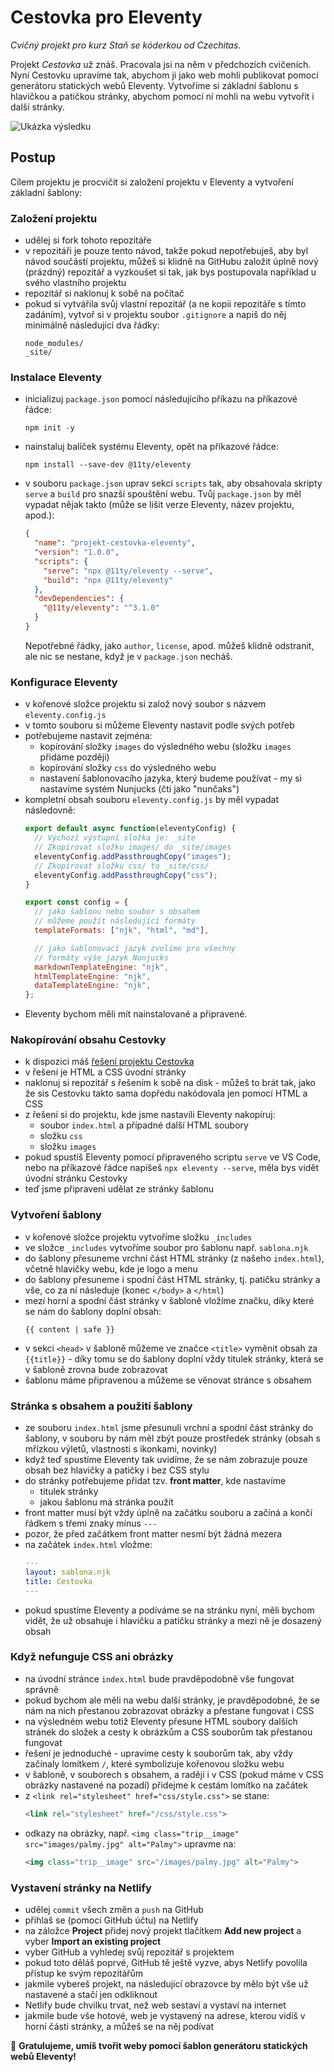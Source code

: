 # Cestovka pro Eleventy

*Cvičný projekt pro kurz Staň se kóderkou od Czechitas.*

Projekt *Cestovka* už znáš. Pracovala jsi na něm v předchozích cvičeních. Nyní Cestovku upravíme tak, abychom ji jako web mohli publikovat pomocí generátoru statických webů Eleventy. Vytvoříme si základní šablonu s hlavičkou a patičkou stránky, abychom pomocí ní mohli na webu vytvořit i další stránky.

![Ukázka výsledku](ukazka-vysledku.jpg)

## Postup

Cílem projektu je procvičit si založení projektu v Eleventy a vytvoření základní šablony:

### Založení projektu

- udělej si fork tohoto repozitáře
- v repozitáři je pouze tento návod, takže pokud nepotřebuješ, aby byl návod součástí projektu, můžeš si klidně na GitHubu založit úplně nový (prázdný) repozitář a vyzkoušet si tak, jak bys postupovala například u svého vlastního projektu
- repozitář si naklonuj k sobě na počítač
- pokud si vytvářila svůj vlastní repozitář (a ne kopii repozitáře s tímto zadáním), vytvoř si v projektu soubor `.gitignore` a napiš do něj minimálně následující dva řádky:
  ```
  node_modules/
  _site/
  ```

### Instalace Eleventy

- inicializuj `package.json` pomocí následujícího příkazu na příkazové řádce:
  ```shell
  npm init -y
  ```
- nainstaluj balíček systému Eleventy, opět na příkazové řádce:
  ```shell
  npm install --save-dev @11ty/eleventy
  ```
- v souboru `package.json` uprav sekci `scripts` tak, aby obsahovala skripty `serve` a `build` pro snazší spouštění webu. Tvůj `package.json` by měl vypadat nějak takto (může se lišit verze Eleventy, název projektu, apod.):
  ```json
  {
    "name": "projekt-cestovka-eleventy",
    "version": "1.0.0",
    "scripts": {
      "serve": "npx @11ty/eleventy --serve",
      "build": "npx @11ty/eleventy"
    },
    "devDependencies": {
      "@11ty/eleventy": "^3.1.0"
    }
  }
  ```
  Nepotřebné řádky, jako `author`, `license`, apod. můžeš klidně odstranit, ale nic se nestane, když je v `package.json` necháš.

### Konfigurace Eleventy

- v kořenové složce projektu si založ nový soubor s názvem `eleventy.config.js`
- v tomto souboru si můžeme Eleventy nastavit podle svých potřeb
- potřebujeme nastavit zejména:
  - kopírování složky `images` do výsledného webu (složku `images` přidáme později)
  - kopírování složky `css` do výsledného webu
  - nastavení šablonovacího jazyka, který budeme používat - my si nastavíme systém Nunjucks (čti jako "nunčaks")
- kompletní obsah souboru `eleventy.config.js` by měl vypadat následovně:
  ```js
  export default async function(eleventyConfig) {
    // Výchozí výstupní složka je: _site
    // Zkopírovat složku images/ do _site/images
    eleventyConfig.addPassthroughCopy("images");
    // Zkopírovat složku css/ to _site/css/
    eleventyConfig.addPassthroughCopy("css");
  }

  export const config = {
    // jako šablonu nebo soubor s obsahem
    // můžeme použít následující formáty
    templateFormats: ["njk", "html", "md"],

    // jako šablonovací jazyk zvolíme pro všechny
    // formáty výše jazyk Nunjucks
    markdownTemplateEngine: "njk",
    htmlTemplateEngine: "njk",
    dataTemplateEngine: "njk",
  };
  ```
- Eleventy bychom měli mít nainstalované a připravené.

### Nakopírování obsahu Cestovky

- k dispozici máš [řešení projektu Cestovka](https://github.com/Czechitas-Koderka-podklady/reseni-projekt-cestovka)
- v řešení je HTML a CSS úvodní stránky
- naklonuj si repozitář s řešením k sobě na disk - můžeš to brát tak, jako že sis Cestovku takto sama dopředu nakódovala jen pomocí HTML a CSS
- z řešení si do projektu, kde jsme nastavili Eleventy nakopíruj:
  - soubor `index.html` a případné další HTML soubory
  - složku `css`
  - složku `images`
- pokud spustíš Eleventy pomocí připraveného scriptu `serve` ve VS Code, nebo na příkazové řádce napíšeš `npx eleventy --serve`, měla bys vidět úvodní stránku Cestovky
- teď jsme připraveni udělat ze stránky šablonu

### Vytvoření šablony

- v kořenové složce projektu vytvoříme složku `_includes`
- ve složce `_includes` vytvoříme soubor pro šablonu např. `sablona.njk`
- do šablony přesuneme vrchní část HTML stránky (z našeho `index.html`), včetně hlavičky webu, kde je logo a menu
- do šablony přesuneme i spodní část HTML stránky, tj. patičku stránky a vše, co za ní následuje (konec `</body>` a `</html`)
- mezí horní a spodní část stránky v šabloně vložíme značku, díky které se nám do šablony doplní obsah:
  ```njk
  {{ content | safe }}
  ```
- v sekci `<head>` v šabloně můžeme ve značce `<title>` vyměnit obsah za `{{title}}` - díky tomu se do šablony doplní vždy titulek stránky, která se v šabloně zrovna bude zobrazovat
- šablonu máme připravenou a můžeme se věnovat stránce s obsahem

### Stránka s obsahem a použití šablony

- ze souboru `index.html` jsme přesunuli vrchní a spodní část stránky do šablony, v souboru by nám měl zbýt pouze prostředek stránky (obsah s mřízkou výletů, vlastnosti s ikonkami, novinky)
- když teď spustíme Eleventy tak uvidíme, že se nám zobrazuje pouze obsah bez hlavičky a patičky i bez CSS stylu
- do stránky potřebujeme přidat tzv. **front matter**, kde nastavíme
  - titulek stránky
  - jakou šablonu má stránka použít
- front matter musí být vždy úplně na začátku souboru a začíná a končí řádkem s třemi znaky mínus `---`
- pozor, že před začátkem front matter nesmí být žádná mezera
- na začátek `index.html` vložme:
  ```yaml
  ---
  layout: sablona.njk
  title: Cestovka
  ---
  ```
- pokud spustíme Eleventy a podíváme se na stránku nyní, měli bychom vidět, že už obsahuje i hlavičku a patičku stránky a mezi ně je dosazený obsah

### Když nefunguje CSS ani obrázky

- na úvodní stránce `index.html` bude pravděpodobně vše fungovat správně
- pokud bychom ale měli na webu další stránky, je pravděpodobné, že se nám na nich přestanou zobrazovat obrázky a přestane fungovat i CSS
- na výsledném webu totiž Eleventy přesune HTML soubory dalších stránek do složek a cesty k obrázkům a CSS souborům tak přestanou fungovat
- řešení je jednoduché - upravíme cesty k souborům tak, aby vždy začínaly lomítkem `/`, které symbolizuje kořenovou složku webu
- v šabloně, v souborech s obsahem, a raději i v CSS (pokud máme v CSS obrázky nastavené na pozadí) přidejme k cestám lomítko na začátek
- z `<link rel="stylesheet" href="css/style.css">` se stane:
  ```html
  <link rel="stylesheet" href="/css/style.css">
  ```
- odkazy na obrázky, např. `<img class="trip__image" src="images/palmy.jpg" alt="Palmy">` upravme na:
  ```html
  <img class="trip__image" src="/images/palmy.jpg" alt="Palmy">
  ```

### Vystavení stránky na Netlify

- udělej `commit` všech změn a `push` na GitHub
- přihlaš se (pomocí GitHub účtu) na Netlify
- na záložce **Project** přidej nový projekt tlačítkem **Add new project** a vyber **Import an existing project**
- vyber GitHub a vyhledej svůj repozitář s projektem
- pokud toto děláš poprvé, GitHub tě ještě vyzve, abys Netlify povolila přístup ke svým repozitářům
- jakmile vybereš projekt, na následující obrazovce by mělo být vše už nastavené a stačí jen odkliknout
- Netlify bude chvilku trvat, než web sestaví a vystaví na internet
- jakmile bude vše hotové, web je vystavený na adrese, kterou vidíš v horní části stránky, a můžeš se na něj podívat

🎉 **Gratulujeme, umíš tvořit weby pomocí šablon generátoru statických webů Eleventy!**
